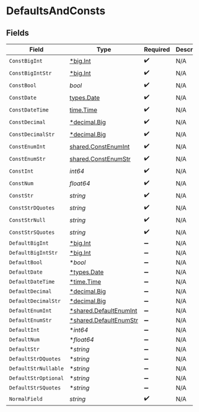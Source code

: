 # DefaultsAndConsts


## Fields

| Field                                                                   | Type                                                                    | Required                                                                | Description                                                             |
| ----------------------------------------------------------------------- | ----------------------------------------------------------------------- | ----------------------------------------------------------------------- | ----------------------------------------------------------------------- |
| `ConstBigInt`                                                           | [*big.Int](https://pkg.go.dev/math/big#Int)                             | :heavy_check_mark:                                                      | N/A                                                                     |
| `ConstBigIntStr`                                                        | [*big.Int](https://pkg.go.dev/math/big#Int)                             | :heavy_check_mark:                                                      | N/A                                                                     |
| `ConstBool`                                                             | *bool*                                                                  | :heavy_check_mark:                                                      | N/A                                                                     |
| `ConstDate`                                                             | [types.Date](../../../types/date.md)                                    | :heavy_check_mark:                                                      | N/A                                                                     |
| `ConstDateTime`                                                         | [time.Time](https://pkg.go.dev/time#Time)                               | :heavy_check_mark:                                                      | N/A                                                                     |
| `ConstDecimal`                                                          | [*decimal.Big](https://pkg.go.dev/github.com/ericlagergren/decimal#Big) | :heavy_check_mark:                                                      | N/A                                                                     |
| `ConstDecimalStr`                                                       | [*decimal.Big](https://pkg.go.dev/github.com/ericlagergren/decimal#Big) | :heavy_check_mark:                                                      | N/A                                                                     |
| `ConstEnumInt`                                                          | [shared.ConstEnumInt](../../../pkg/models/shared/constenumint.md)       | :heavy_check_mark:                                                      | N/A                                                                     |
| `ConstEnumStr`                                                          | [shared.ConstEnumStr](../../../pkg/models/shared/constenumstr.md)       | :heavy_check_mark:                                                      | N/A                                                                     |
| `ConstInt`                                                              | *int64*                                                                 | :heavy_check_mark:                                                      | N/A                                                                     |
| `ConstNum`                                                              | *float64*                                                               | :heavy_check_mark:                                                      | N/A                                                                     |
| `ConstStr`                                                              | *string*                                                                | :heavy_check_mark:                                                      | N/A                                                                     |
| `ConstStrDQuotes`                                                       | *string*                                                                | :heavy_check_mark:                                                      | N/A                                                                     |
| `ConstStrNull`                                                          | *string*                                                                | :heavy_check_mark:                                                      | N/A                                                                     |
| `ConstStrSQuotes`                                                       | *string*                                                                | :heavy_check_mark:                                                      | N/A                                                                     |
| `DefaultBigInt`                                                         | [*big.Int](https://pkg.go.dev/math/big#Int)                             | :heavy_minus_sign:                                                      | N/A                                                                     |
| `DefaultBigIntStr`                                                      | [*big.Int](https://pkg.go.dev/math/big#Int)                             | :heavy_minus_sign:                                                      | N/A                                                                     |
| `DefaultBool`                                                           | **bool*                                                                 | :heavy_minus_sign:                                                      | N/A                                                                     |
| `DefaultDate`                                                           | [*types.Date](../../../types/date.md)                                   | :heavy_minus_sign:                                                      | N/A                                                                     |
| `DefaultDateTime`                                                       | [*time.Time](https://pkg.go.dev/time#Time)                              | :heavy_minus_sign:                                                      | N/A                                                                     |
| `DefaultDecimal`                                                        | [*decimal.Big](https://pkg.go.dev/github.com/ericlagergren/decimal#Big) | :heavy_minus_sign:                                                      | N/A                                                                     |
| `DefaultDecimalStr`                                                     | [*decimal.Big](https://pkg.go.dev/github.com/ericlagergren/decimal#Big) | :heavy_minus_sign:                                                      | N/A                                                                     |
| `DefaultEnumInt`                                                        | [*shared.DefaultEnumInt](../../../pkg/models/shared/defaultenumint.md)  | :heavy_minus_sign:                                                      | N/A                                                                     |
| `DefaultEnumStr`                                                        | [*shared.DefaultEnumStr](../../../pkg/models/shared/defaultenumstr.md)  | :heavy_minus_sign:                                                      | N/A                                                                     |
| `DefaultInt`                                                            | **int64*                                                                | :heavy_minus_sign:                                                      | N/A                                                                     |
| `DefaultNum`                                                            | **float64*                                                              | :heavy_minus_sign:                                                      | N/A                                                                     |
| `DefaultStr`                                                            | **string*                                                               | :heavy_minus_sign:                                                      | N/A                                                                     |
| `DefaultStrDQuotes`                                                     | **string*                                                               | :heavy_minus_sign:                                                      | N/A                                                                     |
| `DefaultStrNullable`                                                    | **string*                                                               | :heavy_minus_sign:                                                      | N/A                                                                     |
| `DefaultStrOptional`                                                    | **string*                                                               | :heavy_minus_sign:                                                      | N/A                                                                     |
| `DefaultStrSQuotes`                                                     | **string*                                                               | :heavy_minus_sign:                                                      | N/A                                                                     |
| `NormalField`                                                           | *string*                                                                | :heavy_check_mark:                                                      | N/A                                                                     |